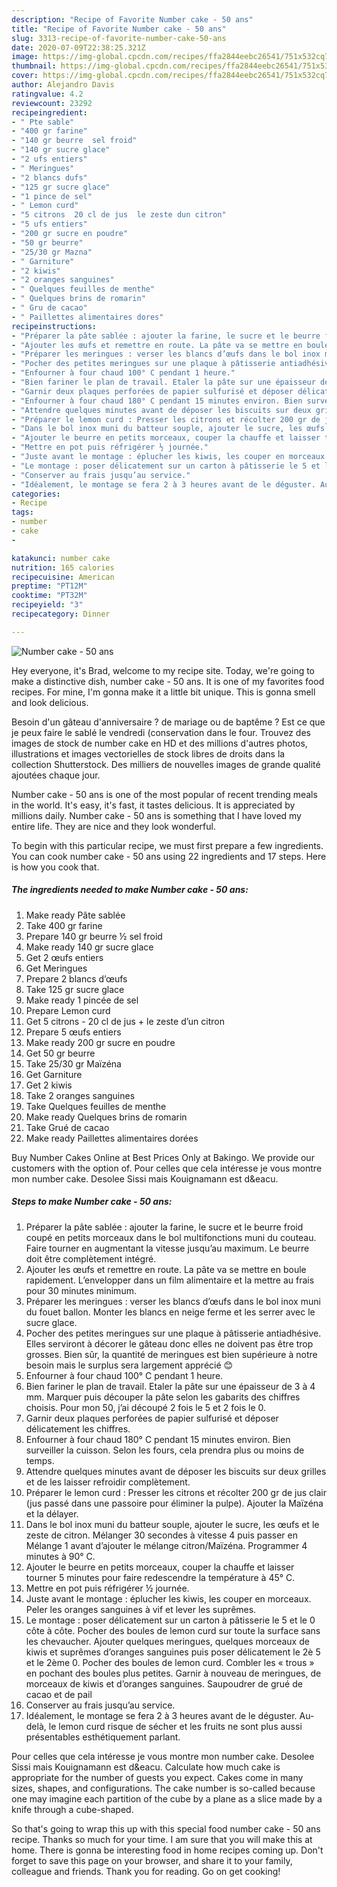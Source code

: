 ```yaml
---
description: "Recipe of Favorite Number cake - 50 ans"
title: "Recipe of Favorite Number cake - 50 ans"
slug: 3313-recipe-of-favorite-number-cake-50-ans
date: 2020-07-09T22:38:25.321Z
image: https://img-global.cpcdn.com/recipes/ffa2844eebc26541/751x532cq70/number-cake-50-ans-photo-principale-de-la-recette.jpg
thumbnail: https://img-global.cpcdn.com/recipes/ffa2844eebc26541/751x532cq70/number-cake-50-ans-photo-principale-de-la-recette.jpg
cover: https://img-global.cpcdn.com/recipes/ffa2844eebc26541/751x532cq70/number-cake-50-ans-photo-principale-de-la-recette.jpg
author: Alejandro Davis
ratingvalue: 4.2
reviewcount: 23292
recipeingredient:
- " Pte sable"
- "400 gr farine"
- "140 gr beurre  sel froid"
- "140 gr sucre glace"
- "2 ufs entiers"
- " Meringues"
- "2 blancs dufs"
- "125 gr sucre glace"
- "1 pince de sel"
- " Lemon curd"
- "5 citrons  20 cl de jus  le zeste dun citron"
- "5 ufs entiers"
- "200 gr sucre en poudre"
- "50 gr beurre"
- "25/30 gr Mazna"
- " Garniture"
- "2 kiwis"
- "2 oranges sanguines"
- " Quelques feuilles de menthe"
- " Quelques brins de romarin"
- " Gru de cacao"
- " Paillettes alimentaires dores"
recipeinstructions:
- "Préparer la pâte sablée : ajouter la farine, le sucre et le beurre froid coupé en petits morceaux dans le bol multifonctions muni du couteau. Faire tourner en augmentant la vitesse jusqu’au maximum. Le beurre doit être complètement intégré."
- "Ajouter les œufs et remettre en route. La pâte va se mettre en boule rapidement. L’envelopper dans un film alimentaire et la mettre au frais pour 30 minutes minimum."
- "Préparer les meringues : verser les blancs d’œufs dans le bol inox muni du fouet ballon. Monter les blancs en neige ferme et les serrer avec le sucre glace."
- "Pocher des petites meringues sur une plaque à pâtisserie antiadhésive. Elles serviront à décorer le gâteau donc elles ne doivent pas être trop grosses. Bien sûr, la quantité de meringues est bien supérieure à notre besoin mais le surplus sera largement apprécié 😊"
- "Enfourner à four chaud 100° C pendant 1 heure."
- "Bien fariner le plan de travail. Etaler la pâte sur une épaisseur de 3 à 4 mm. Marquer puis découper la pâte selon les gabarits des chiffres choisis. Pour mon 50, j’ai découpé 2 fois le 5 et 2 fois le 0."
- "Garnir deux plaques perforées de papier sulfurisé et déposer délicatement les chiffres."
- "Enfourner à four chaud 180° C pendant 15 minutes environ. Bien surveiller la cuisson. Selon les fours, cela prendra plus ou moins de temps."
- "Attendre quelques minutes avant de déposer les biscuits sur deux grilles et de les laisser refroidir complètement."
- "Préparer le lemon curd : Presser les citrons et récolter 200 gr de jus clair (jus passé dans une passoire pour éliminer la pulpe). Ajouter la Maïzéna et la délayer."
- "Dans le bol inox muni du batteur souple, ajouter le sucre, les œufs et le zeste de citron. Mélanger 30 secondes à vitesse 4 puis passer en Mélange 1 avant d’ajouter le mélange citron/Maïzéna. Programmer 4 minutes à 90° C."
- "Ajouter le beurre en petits morceaux, couper la chauffe et laisser tourner 5 minutes pour faire redescendre la température à 45° C."
- "Mettre en pot puis réfrigérer ½ journée."
- "Juste avant le montage : éplucher les kiwis, les couper en morceaux. Peler les oranges sanguines à vif et lever les suprêmes."
- "Le montage : poser délicatement sur un carton à pâtisserie le 5 et le 0 côte à côte. Pocher des boules de lemon curd sur toute la surface sans les chevaucher. Ajouter quelques meringues, quelques morceaux de kiwis et suprêmes d’oranges sanguines puis poser délicatement le 2è 5 et le 2ème 0. Pocher des boules de lemon curd. Combler les « trous » en pochant des boules plus petites. Garnir à nouveau de meringues, de morceaux de kiwis et d’oranges sanguines. Saupoudrer de grué de cacao et de pail"
- "Conserver au frais jusqu’au service."
- "Idéalement, le montage se fera 2 à 3 heures avant de le déguster. Au-delà, le lemon curd risque de sécher et les fruits ne sont plus aussi présentables esthétiquement parlant."
categories:
- Recipe
tags:
- number
- cake
- 

katakunci: number cake  
nutrition: 165 calories
recipecuisine: American
preptime: "PT12M"
cooktime: "PT32M"
recipeyield: "3"
recipecategory: Dinner

---
```



![Number cake - 50 ans](https://img-global.cpcdn.com/recipes/ffa2844eebc26541/751x532cq70/number-cake-50-ans-photo-principale-de-la-recette.jpg)

Hey everyone, it's Brad, welcome to my recipe site. Today, we're going to make a distinctive dish, number cake - 50 ans. It is one of my favorites food recipes. For mine, I'm gonna make it a little bit unique. This is gonna smell and look delicious.

Besoin d&#39;un gâteau d&#39;anniversaire ? de mariage ou de baptême ? Est ce que je peux faire le sablé le vendredi (conservation dans le four. Trouvez des images de stock de number cake en HD et des millions d&#39;autres photos, illustrations et images vectorielles de stock libres de droits dans la collection Shutterstock. Des milliers de nouvelles images de grande qualité ajoutées chaque jour.

Number cake - 50 ans is one of the most popular of recent trending meals in the world. It's easy, it's fast, it tastes delicious. It is appreciated by millions daily. Number cake - 50 ans is something that I have loved my entire life. They are nice and they look wonderful.


To begin with this particular recipe, we must first prepare a few ingredients. You can cook number cake - 50 ans using 22 ingredients and 17 steps. Here is how you cook that.

<!--inarticleads1-->

##### The ingredients needed to make Number cake - 50 ans:

1. Make ready  Pâte sablée
1. Take 400 gr farine
1. Prepare 140 gr beurre ½ sel froid
1. Make ready 140 gr sucre glace
1. Get 2 œufs entiers
1. Get  Meringues
1. Prepare 2 blancs d’œufs
1. Take 125 gr sucre glace
1. Make ready 1 pincée de sel
1. Prepare  Lemon curd
1. Get 5 citrons - 20 cl de jus + le zeste d’un citron
1. Prepare 5 œufs entiers
1. Make ready 200 gr sucre en poudre
1. Get 50 gr beurre
1. Take 25/30 gr Maïzéna
1. Get  Garniture
1. Get 2 kiwis
1. Take 2 oranges sanguines
1. Take  Quelques feuilles de menthe
1. Make ready  Quelques brins de romarin
1. Take  Grué de cacao
1. Make ready  Paillettes alimentaires dorées


Buy Number Cakes Online at Best Prices Only at Bakingo. We provide our customers with the option of. Pour celles que cela intéresse je vous montre mon number cake. Desolee Sissi mais Kouignamann est d&amp;eacu. 

<!--inarticleads2-->

##### Steps to make Number cake - 50 ans:

1. Préparer la pâte sablée : ajouter la farine, le sucre et le beurre froid coupé en petits morceaux dans le bol multifonctions muni du couteau. Faire tourner en augmentant la vitesse jusqu’au maximum. Le beurre doit être complètement intégré.
1. Ajouter les œufs et remettre en route. La pâte va se mettre en boule rapidement. L’envelopper dans un film alimentaire et la mettre au frais pour 30 minutes minimum.
1. Préparer les meringues : verser les blancs d’œufs dans le bol inox muni du fouet ballon. Monter les blancs en neige ferme et les serrer avec le sucre glace.
1. Pocher des petites meringues sur une plaque à pâtisserie antiadhésive. Elles serviront à décorer le gâteau donc elles ne doivent pas être trop grosses. Bien sûr, la quantité de meringues est bien supérieure à notre besoin mais le surplus sera largement apprécié 😊
1. Enfourner à four chaud 100° C pendant 1 heure.
1. Bien fariner le plan de travail. Etaler la pâte sur une épaisseur de 3 à 4 mm. Marquer puis découper la pâte selon les gabarits des chiffres choisis. Pour mon 50, j’ai découpé 2 fois le 5 et 2 fois le 0.
1. Garnir deux plaques perforées de papier sulfurisé et déposer délicatement les chiffres.
1. Enfourner à four chaud 180° C pendant 15 minutes environ. Bien surveiller la cuisson. Selon les fours, cela prendra plus ou moins de temps.
1. Attendre quelques minutes avant de déposer les biscuits sur deux grilles et de les laisser refroidir complètement.
1. Préparer le lemon curd : Presser les citrons et récolter 200 gr de jus clair (jus passé dans une passoire pour éliminer la pulpe). Ajouter la Maïzéna et la délayer.
1. Dans le bol inox muni du batteur souple, ajouter le sucre, les œufs et le zeste de citron. Mélanger 30 secondes à vitesse 4 puis passer en Mélange 1 avant d’ajouter le mélange citron/Maïzéna. Programmer 4 minutes à 90° C.
1. Ajouter le beurre en petits morceaux, couper la chauffe et laisser tourner 5 minutes pour faire redescendre la température à 45° C.
1. Mettre en pot puis réfrigérer ½ journée.
1. Juste avant le montage : éplucher les kiwis, les couper en morceaux. Peler les oranges sanguines à vif et lever les suprêmes.
1. Le montage : poser délicatement sur un carton à pâtisserie le 5 et le 0 côte à côte. Pocher des boules de lemon curd sur toute la surface sans les chevaucher. Ajouter quelques meringues, quelques morceaux de kiwis et suprêmes d’oranges sanguines puis poser délicatement le 2è 5 et le 2ème 0. Pocher des boules de lemon curd. Combler les « trous » en pochant des boules plus petites. Garnir à nouveau de meringues, de morceaux de kiwis et d’oranges sanguines. Saupoudrer de grué de cacao et de pail
1. Conserver au frais jusqu’au service.
1. Idéalement, le montage se fera 2 à 3 heures avant de le déguster. Au-delà, le lemon curd risque de sécher et les fruits ne sont plus aussi présentables esthétiquement parlant.


Pour celles que cela intéresse je vous montre mon number cake. Desolee Sissi mais Kouignamann est d&amp;eacu. Calculate how much cake is appropriate for the number of guests you expect. Cakes come in many sizes, shapes, and configurations. The cake number is so-called because one may imagine each partition of the cube by a plane as a slice made by a knife through a cube-shaped. 

So that's going to wrap this up with this special food number cake - 50 ans recipe. Thanks so much for your time. I am sure that you will make this at home. There is gonna be interesting food in home recipes coming up. Don't forget to save this page on your browser, and share it to your family, colleague and friends. Thank you for reading. Go on get cooking!
